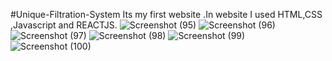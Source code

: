 #Unique-Filtration-System
Its my first website .In website I used HTML,CSS ,Javascript and REACTJS.
![Screenshot (95)](https://github.com/user-attachments/assets/eb4738d9-a263-45c3-8162-5d86cd79f4db)
![Screenshot (96)](https://github.com/user-attachments/assets/28ade1a7-409f-492d-843b-860832bbe4dd)
![Screenshot (97)](https://github.com/user-attachments/assets/3c7092cd-e62f-46f8-b85f-bbb9c1f2dfc4)
![Screenshot (98)](https://github.com/user-attachments/assets/c8b5f3c3-f5b5-4eca-9c12-754862b2a972)
![Screenshot (99)](https://github.com/user-attachments/assets/a93d66b3-3d70-4af9-881f-8cf96d8f96af)
![Screenshot (100)](https://github.com/user-attachments/assets/cd63d2cb-af70-4dad-9728-39d2e2b675a1)
